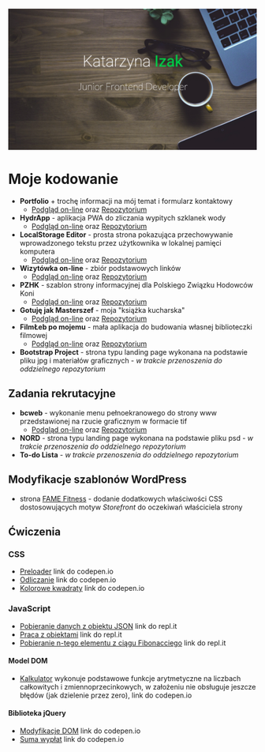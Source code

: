 ![cover](https://raw.githubusercontent.com/kasiaizak/portfolio/master/src/assets/img/cover.png)

# Moje kodowanie

- **Portfolio** + trochę informacji na mój temat i formularz kontaktowy
  - [Podgląd on-line](https://kasiaizak.github.io/portfolio/) oraz [Repozytorium](https://github.com/kasiaizak/portfolio)
- **HydrApp** - aplikacja PWA do zliczania wypitych szklanek wody
  - [Podgląd on-line](https://kasiaizak.github.io/hydrapp/) oraz [Repozytorium](https://github.com/kasiaizak/hydrapp)
- **LocalStorage Editor** - prosta strona pokazująca przechowywanie wprowadzonego tekstu przez użytkownika w lokalnej pamięci komputera
  - [Podgląd on-line](https://kasiaizak.github.io/localstorage-editor/) oraz [Repozytorium](https://github.com/kasiaizak/localstorage-editor)
- **Wizytówka on-line** - zbiór podstawowych linków
  - [Podgląd on-line](https://www.kasiaizak.pl/) oraz [Repozytorium](https://github.com/kasiaizak/business-card)
- **PZHK** - szablon strony informacyjnej dla Polskiego Związku Hodowców Koni
  - [Podgląd on-line](https://kasiaizak.github.io/pzhk/) oraz [Repozytorium](https://github.com/kasiaizak/pzhk)
- **Gotuję jak Masterszef** - moja "książka kucharska"
  - [Podgląd on-line](https://kasiaizak.github.io/masterszef/) oraz [Repozytorium](https://github.com/kasiaizak/masterszef)
- **FilmŁeb po mojemu** - mała aplikacja do budowania własnej biblioteczki filmowej
  - [Podgląd on-line](https://kasiaizak.github.io/filmleb/) oraz [Repozytorium](https://github.com/kasiaizak/filmleb)
- **Bootstrap Project** - strona typu landing page wykonana na podstawie pliku jpg i materiałów graficznych - *w trakcie przenoszenia do oddzielnego repozytorium*

## Zadania rekrutacyjne

- **bcweb** - wykonanie menu pełnoekranowego do strony www przedstawionej na rzucie graficznym w formacie tif
  - [Podgląd on-line](https://kasiaizak.github.io/bcweb/) oraz [Repozytorium](https://github.com/kasiaizak/bcweb)
- **NORD** - strona typu landing page wykonana na podstawie pliku psd - *w trakcie przenoszenia do oddzielnego repozytorium*
- **To-do Lista** - *w trakcie przenoszenia do oddzielnego repozytorium*

## Modyfikacje szablonów WordPress

- strona [FAME Fitness](http://www.famefitness.pl/) - dodanie dodatkowych właściwości CSS dostosowujących motyw *Storefront* do oczekiwań właściciela strony

## Ćwiczenia

### CSS

- [Preloader](https://codepen.io/kasiaizak/pen/orMLXQ?editors=1100#0) link do codepen.io
- [Odliczanie](https://codepen.io/kasiaizak/pen/OewGdQ?editors=1100#0) link do codepen.io
- [Kolorowe kwadraty](https://codepen.io/kasiaizak/pen/NZBRoO?editors=1100#0) link do codepen.io

### JavaScript

- [Pobieranie danych z obiektu JSON](https://repl.it/@katarzynaizak/json-object) link do repl.it
- [Praca z obiektami](https://repl.it/@katarzynaizak/book-object) link do repl.it
- [Pobieranie n-tego elementu z ciągu Fibonacciego](https://repl.it/@katarzynaizak/element-of-fibonacci) link do repl.it

#### Model DOM

- [Kalkulator](https://codepen.io/kasiaizak/pen/NZBRyz) wykonuje podstawowe funkcje arytmetyczne na liczbach całkowitych i zmiennoprzecinkowych, w założeniu nie obsługuje jeszcze błędów (jak dzielenie przez zero), link do codepen.io

#### Biblioteka jQuery

- [Modyfikacje DOM](https://codepen.io/kasiaizak/pen/ewjaXB?editors=1010#0) link do codepen.io
- [Suma wypłat](https://codepen.io/kasiaizak/pen/YojoPR?editors=1010#0) link do codepen.io
